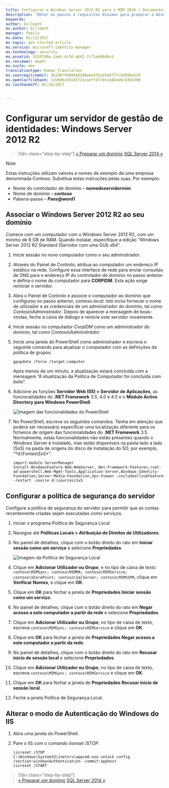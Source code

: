 ```yaml
---
title: Configurar o Windows Server 2012 R2 para o MIM 2016 | Documentos da Microsoft
description: "Obter os passos e requisitos mínimos para preparar o Windows Server 2012 RS para funcionar com o MIM 2016."
keywords: 
author: billmath
ms.author: billmath
manager: femila
ms.date: 03/23/2017
ms.topic: get-started-article
ms.service: microsoft-identity-manager
ms.technology: security
ms.assetid: 51507d0a-2aeb-4cfd-a642-7c71e666d6cd
ms.reviewer: mwahl
ms.suite: ems
translationtype: Human Translation
ms.sourcegitcommit: 3623bffb099a83d0eba47ba25e9777c3d590e529
ms.openlocfilehash: 1cb0d6cd310372ecaeff47c9cc4461ebc43b3390
ms.lasthandoff: 01/24/2017


---
```


# <a name="set-up-an-identity-management-server-windows-server-2012-r2"></a>Configurar um servidor de gestão de identidades: Windows Server 2012 R2

>[!div class="step-by-step"]
[« Preparar um domínio](preparing-domain.md)
[SQL Server 2014 »](prepare-server-sql2014.md)

> [!NOTE]
> Estas instruções utilizam valores e nomes de exemplo de uma empresa denominada Contoso. Substitua estas instruções pelas suas. Por exemplo:
> - Nome do controlador de domínio – **nomedoservidormim**
> - Nome de domínio – **contoso**
> - Palavra-passe – **Pass@word1**

## <a name="join-windows-server-2012-r2-to-your-domain"></a>Associar o Windows Server 2012 R2 ao seu domínio

Comece com um computador com o Windows Server 2012 R2, com um mínimo de 8 GB de RAM. Quando instalar, especifique a edição “Windows Server 2012 R2 Standard (Servidor com uma GUI) x64”.

1. Inicie sessão no novo computador como o seu administrador.

2. Através do Painel de Controlo, atribua ao computador um endereço IP estático na rede. Configure essa interface de rede para enviar consultas de DNS para o endereço IP do controlador de domínio no passo anterior e defina o nome do computador para **CORPIDM**.  Esta ação exige reiniciar o servidor.

3. Abra o Painel de Controlo e associe o computador ao domínio que configurou no passo anterior, *contoso.local*.  Isto inclui fornecer o nome de utilizador e as credenciais de um administrador do domínio, tal como *Contoso\Administrador*.  Depois de aparecer a mensagem de boas-vindas, feche a caixa de diálogo e reinicie este servidor novamente.

4. Inicie sessão no computador *CorpIDM* como um administrador do domínio, tal como *Contoso\Administrador*.

5. Inicie uma janela do PowerShell como administrador e escreva o seguinte comando para atualizar o computador com as definições da política de grupos.

    ```
    gpupdate /force /target:computer
    ```

    Após menos de um minuto, a atualização estará concluída com a mensagem “A atualização da Política de Computador foi concluída com êxito”.

6. Adicione as funções **Servidor Web (IIS)** e **Servidor de Aplicações**, as funcionalidades do **.NET Framework** 3.5, 4.0 e 4.5 e o **Módulo Active Directory para Windows PowerShell**.

    ![Imagem das funcionalidades do PowerShell](media/MIM-DeployWS2.png)

7. No PowerShell, escreva os seguintes comandos. Tenha em atenção que poderá ser necessário especificar uma localização diferente para os ficheiros de origem das funcionalidades do **.NET Framework** 3.5. Normalmente, estas funcionalidades não estão presentes quando o Windows Server é instalado, mas estão disponíveis na pasta lado a lado (SxS) na pasta de origens do disco de instalação do SO, por exemplo, “*d:\Fontes\SxS\*”.

    ```
    import-module ServerManager
    Install-WindowsFeature Web-WebServer, Net-Framework-Features,rsat-ad-powershell,Web-Mgmt-Tools,Application-Server,Windows-Identity-Foundation,Server-Media-Foundation,Xps-Viewer –includeallsubfeature -restart -source d:\sources\SxS
    ```

## <a name="configure-the-server-security-policy"></a>Configurar a política de segurança do servidor

Configure a política de segurança do servidor para permitir que as contas recentemente criadas sejam executadas como serviços.

1. Iniciar o programa Política de Segurança Local

2. Navegue até **Políticas Locais > Atribuição de Direitos de Utilizadores**.

3. No painel de detalhes, clique com o botão direito do rato em **Iniciar sessão como um serviço** e selecione **Propriedades**.

    ![Imagem da Política de Segurança Local](media/MIM-DeployWS3.png)

4. Clique em **Adicionar Utilizador ou Grupo**, e no tipo de caixa de texto `contoso\MIMSync; contoso\MIMMA; contoso\MIMService; contoso\SharePoint; contoso\SqlServer; contoso\MIMSSPR`, clique em **Verificar Nomes**, e clique em **OK**.

5. Clique em **OK** para fechar a janela de **Propriedades Iniciar sessão como um serviço**.

6.  No painel de detalhes, clique com o botão direito do rato em **Negar acesso a este computador a partir da rede** e selecione **Propriedades**.

7. Clique em **Adicionar Utilizador ou Grupo**, no tipo de caixa de texto, escreva `contoso\MIMSync; contoso\MIMService` e clique em **OK**.

8. Clique em **OK** para fechar a janela de **Propriedades Negar acesso a este computador a partir da rede**.

9. No painel de detalhes, clique com o botão direito do rato em **Recusar início de sessão local** e selecione **Propriedades**.

10. Clique em **Adicionar Utilizador ou Grupo**, no tipo de caixa de texto, escreva `contoso\MIMSync; contoso\MIMService` e clique em **OK**.

11. Clique em **OK** para fechar a janela de **Propriedades Recusar início de sessão local**.

12. Feche a janela Política de Segurança Local.


## <a name="change-the-iis-windows-authentication-mode"></a>Alterar o modo de Autenticação do Windows do IIS

1.  Abra uma janela do PowerShell.

2.  Pare o IIS com o comando *iisreset /STOP*.

    ```
    iisreset /STOP
    C:\Windows\System32\inetsrv\appcmd.exe unlock config /section:windowsAuthentication -commit:apphost
    iisreset /START
    ```

>[!div class="step-by-step"]  
[« Preparar um domínio](preparing-domain.md)
[SQL Server 2014 »](prepare-server-sql2014.md)


